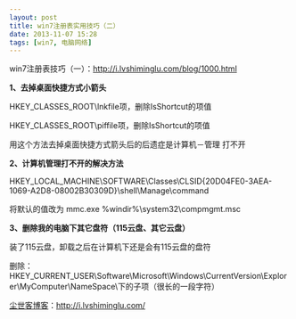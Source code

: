 ```yaml
---
layout: post
title: win7注册表实用技巧（二）
date: 2013-11-07 15:28
tags: [win7, 电脑网络]
---
```

win7注册表技巧（一）：<a href="http://i.lvshiminglu.com/blog/1000.html" target="_blank">http://i.lvshiminglu.com/blog/1000.html</a>

<strong>1、去掉桌面快捷方式小箭头</strong>

HKEY_CLASSES_ROOT\lnkfile项，删除IsShortcut的项值

HKEY_CLASSES_ROOT\piffile项，删除IsShortcut的项值

用这个方法去掉桌面快捷方式箭头后的后遗症是计算机－管理 打不开

<strong>2、计算机管理打不开的解决方法</strong>

HKEY_LOCAL_MACHINE\SOFTWARE\Classes\CLSID\{20D04FE0-3AEA-1069-A2D8-08002B30309D}\shell\Manage\command

将默认的值改为 mmc.exe %windir%\system32\compmgmt.msc

<strong>3、删除我的电脑下其它盘符（115云盘、其它云盘）</strong>

装了115云盘，卸载之后在计算机下还是会有115云盘的盘符

删除：HKEY_CURRENT_USER\Software\Microsoft\Windows\CurrentVersion\Explorer\MyComputer\NameSpace\下的子项（很长的一段字符）

<a href="http://i.lvshiminglu.com/">尘世客博客</a>：<a href="http://i.lvshiminglu.com/">http://i.lvshiminglu.com/</a>

